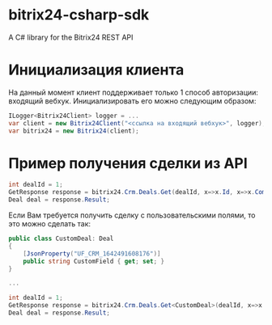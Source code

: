 # bitrix24-csharp-sdk
A C# library for the Bitrix24 REST API

# Инициализация клиента
На данный момент клиент поддерживает только 1 способ авторизации: входящий вебхук.
Инициализировать его можно следующим образом:
```C#
ILogger<Bitrix24Client> logger = ...
var client = new Bitrix24Client("<ссылка на входящий вебхук>", logger);
var bitrix24 = new Bitrix24(client);
```

# Пример получения сделки из API
```C#
int dealId = 1;
GetResponse response = bitrix24.Crm.Deals.Get(dealId, x=>x.Id, x=>x.CompanyId);
Deal deal = response.Result;
```

Если Вам требуется получить сделку с пользовательскими полями, то это можно сделать так:
```C#
public class CustomDeal: Deal
{
    [JsonProperty("UF_CRM_1642491608176")]
    public string CustomField { get; set; }
}

...

int dealId = 1;
GetResponse response = bitrix24.Crm.Deals.Get<CustomDeal>(dealId, x=>x.Id, x=>x.CustomField);
Deal deal = response.Result;
```
